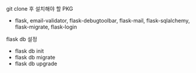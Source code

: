 git clone 후 설치해야 할 PKG
  - flask, email-validator, flask-debugtoolbar, flask-mail, flask-sqlalchemy, flask-migrate, flask-login

flask db 설정
  - flask db init
  - flask db migrate
  - flask db upgrade
